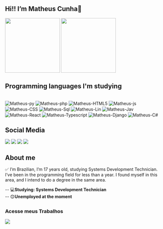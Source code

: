 ## Hi!! I’m Matheus Cunha👋
<div>
  <a href="https://beacons.ai/Matheuslcnh"></a>
  <img height="180em" src="https://github-readme-stats.vercel.app/api?username=Matheuslcnh&show_icons=true&theme=radical&include_all_commits=true&count_private=true"/>
  <img height="180em" src="https://github-readme-stats.vercel.app/api/top-langs/?username=Matheuslcnh&layout=compact&langs_count=16&theme=radical"/>
</div>
<h2>Programming languages ​​I'm studying</h2>
<div style="display: inline-block"><br>
  <img align="center" alt="Matheus-py" src="https://img.shields.io/badge/Python-14354C?style=for-the-badge&logo=python&logoColor=white" />
  <img align="center" alt="Matheus-php" src="https://img.shields.io/badge/PHP-777BB4?style=for-the-badge&logo=php&logoColor=white" />
  <img align="center" alt="Matheus-HTML5" src="https://img.shields.io/badge/HTML5-E34F26?style=for-the-badge&logo=html5&logoColor=white" />
  <img align="center" alt="Matheus-js" src="https://img.shields.io/badge/JavaScript-F7DF1E?style=for-the-badge&logo=javascript&logoColor=black" />
  <img align="center" alt="Matheus-CSS" src="https://img.shields.io/badge/CSS3-1572B6?style=for-the-badge&logo=css3&logoColor=white"/> 
  <img align="center" alt="Matheus-Sql" src="https://img.shields.io/badge/MySQL-00000F?style=for-the-badge&logo=mysql&logoColor=white"/> 
  <img align="center" alt="Matheus-Lin" src="https://img.shields.io/badge/Linux-333333?style=for-the-badge&logo=linux&logoColor=white"/>
  <img align="center" alt="Matheus-Jav" src="https://img.shields.io/badge/Java-ED8B00?style=for-the-badge&logo=openjdk&logoColor=white"/>
  <img align="center" alt="Matheus-React" src="https://img.shields.io/badge/React-20232A?style=for-the-badge&logo=react&logoColor=61DAFB"/>
 
  <img align="center" alt="Matheus-Typescript" src="https://img.shields.io/badge/TypeScript-007ACC?style=for-the-badge&logo=typescript&logoColor=white"/>
  <img align="center" alt="Matheus-Django" src="https://img.shields.io/badge/Django-092E20?style=for-the-badge&logo=django&logoColor=white"/>
   <img align="center" alt="Matheus-C#" src="https://img.shields.io/badge/C%23-239120?style=for-the-badge&logo=c-sharp&logoColor=white"/>
</div>

 ##
 
<h2>Social Media</h2>
  
<div>
  <a href="https://www.instagram.com/_23matusy/" target="_blank"><img src="https://img.shields.io/badge/Instagram-E4405F?style=for-the-badge&logo=instagram&logoColor=white" target="_blank" /></a>
  <a href="https://github.com/Matheuslcnh/" target="_blank"><img src="https://img.shields.io/badge/GitHub-100000?style=for-the-badge&logo=github&logoColor=white" target="_blank" /></a>
  <a href="https://www.linkedin.com/in/matheus-louren%C3%A7o-cunha-5b05242b5/" target="_blank"><img src="https://img.shields.io/badge/LinkedIn-0077B5?style=for-the-badge&logo=linkedin&logoColor=white" target="_blank" /></a>
  <a href="https://www.behance.net/matheuslouren1" target="_blank"><img src="https://img.shields.io/badge/Behance-0054F7?style=for-the-badge&logo=behance&logoColor=white" target="_blank" /></a>
  
</div>

##
<h2>About me</h2>
✅ I’m Brazilian, I’m 17 years old, studying Systems Development Technician. I’ve been in the programming field for less than a year. I found myself in this area, and I intend to do a degree in the same area.<br>
<p></p>
-- 💻<strong>Studying: Systems Development Technician</strong><br>
-- 😊<strong>Unemployed at the moment</strong>

##
<h3>Acesse meus Trabalhos</h3>
<a href="https://matheuslcnh.github.io/Myrepos/" target="_blank"><img src="https://img.shields.io/badge/website-000000?style=for-the-badge&logo=About.me&logoColor=white" target="_blank" /></a>

          
